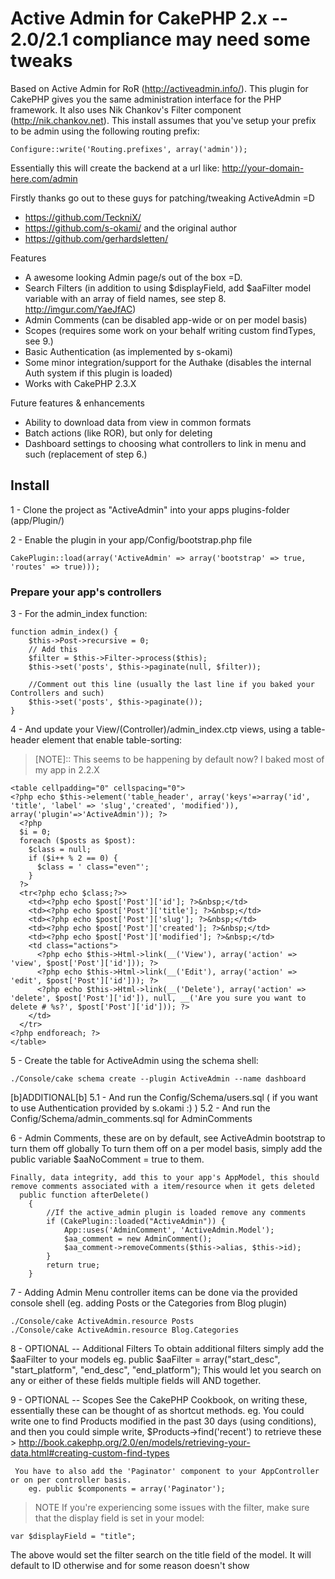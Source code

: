 # Active Admin for CakePHP 2.x -- 2.0/2.1 compliance may need some tweaks 

Based on Active Admin for RoR (http://activeadmin.info/). This plugin for CakePHP gives you the same administration interface for the PHP framework. It also uses Nik Chankov's Filter component (http://nik.chankov.net).
This install assumes that you've setup your prefix to be admin using the following routing prefix:

    Configure::write('Routing.prefixes', array('admin'));

Essentially this will create the backend at a url like: http://your-domain-here.com/admin

Firstly thanks go out to these guys for patching/tweaking ActiveAdmin =D
* https://github.com/TeckniX/
* https://github.com/s-okami/
and the original author
* https://github.com/gerhardsletten/

Features
 * A awesome looking Admin page/s out of the box =D.
 * Search Filters (in addition to using $displayField, add $aaFilter model variable with an array of field names, see step 8. http://imgur.com/YaeJfAC)
 * Admin Comments (can be disabled app-wide or on per model basis)
 * Scopes (requires some work on your behalf writing custom findTypes, see 9.)
 * Basic Authentication (as implemented by s-okami)
 * Some minor integration/support for the Authake (disables the internal Auth system if this plugin is loaded)
 * Works with CakePHP 2.3.X

Future features & enhancements
 *   Ability to download data from view in common formats
 *   Batch actions (like ROR), but only for deleting
 *   Dashboard settings to choosing what controllers to link in menu and such (replacement of step 6.)

## Install

1 - Clone the project as "ActiveAdmin" into your apps plugins-folder (app/Plugin/)

2 - Enable the plugin in your app/Config/bootstrap.php file
    
    CakePlugin::load(array('ActiveAdmin' => array('bootstrap' => true, 'routes' => true)));

### Prepare your app's controllers

3 - For the admin_index function:

    function admin_index() {
        $this->Post->recursive = 0;
        // Add this 
        $filter = $this->Filter->process($this);
        $this->set('posts', $this->paginate(null, $filter));

        //Comment out this line (usually the last line if you baked your Controllers and such)
        $this->set('posts', $this->paginate());
    }

4 - And update your View/(Controller)/admin_index.ctp views, using a table-header element that enable table-sorting:
   > [NOTE]:: This seems to be happening by default now? I baked most of my app in 2.2.X

    <table cellpadding="0" cellspacing="0">
    <?php echo $this->element('table_header', array('keys'=>array('id', 'title', 'label' => 'slug','created', 'modified')), array('plugin'=>'ActiveAdmin')); ?>
      <?php
      $i = 0;
      foreach ($posts as $post):
        $class = null;
        if ($i++ % 2 == 0) {
          $class = ' class="even"';
        }
      ?>
      <tr<?php echo $class;?>>
        <td><?php echo $post['Post']['id']; ?>&nbsp;</td>
        <td><?php echo $post['Post']['title']; ?>&nbsp;</td>
        <td><?php echo $post['Post']['slug']; ?>&nbsp;</td>
        <td><?php echo $post['Post']['created']; ?>&nbsp;</td>
        <td><?php echo $post['Post']['modified']; ?>&nbsp;</td>
        <td class="actions">
          <?php echo $this->Html->link(__('View'), array('action' => 'view', $post['Post']['id'])); ?>
          <?php echo $this->Html->link(__('Edit'), array('action' => 'edit', $post['Post']['id'])); ?>
          <?php echo $this->Html->link(__('Delete'), array('action' => 'delete', $post['Post']['id']), null, __('Are you sure you want to delete # %s?', $post['Post']['id'])); ?>
        </td>
      </tr>
    <?php endforeach; ?>
    </table>

5 - Create the table for ActiveAdmin using the schema shell:
    
    ./Console/cake schema create --plugin ActiveAdmin --name dashboard

[b]ADDITIONAL[b]
5.1 - And run the Config/Schema/users.sql ( if you want to use Authentication provided by s.okami :) )
5.2 - And run the Config/Schema/admin_comments.sql for AdminComments

6 - Admin Comments, these are on by default, see ActiveAdmin bootstrap to turn them off globally
    To turn them off on a per model basis, simply add the public variable $aaNoComment = true to them.

    Finally, data integrity, add this to your app's AppModel, this should remove comments associated with a item/resource when it gets deleted
      public function afterDelete()
        {
            //If the active_admin plugin is loaded remove any comments
            if (CakePlugin::loaded("ActiveAdmin")) {
                App::uses('AdminComment', 'ActiveAdmin.Model');
                $aa_comment = new AdminComment();
                $aa_comment->removeComments($this->alias, $this->id);
            }
            return true;
        }

7 - Adding Admin Menu controller items can be done via the provided console shell (eg. adding Posts or the Categories from Blog plugin)
    
    ./Console/cake ActiveAdmin.resource Posts
    ./Console/cake ActiveAdmin.resource Blog.Categories

8 - OPTIONAL -- Additional Filters
    To obtain additional filters simply add the $aaFilter to your models
        eg. public $aaFilter = array("start_desc", "start_platform", "end_desc", "end_platform");
        This would let you search on any or either of these fields multiple fields will AND together.

9 - OPTIONAL -- Scopes
     See the CakePHP Cookbook, on writing these, essentially these can be thought of as shortcut methods.
     eg. You could write one to find Products modified in the past 30 days (using conditions), and then you
     could simple write, $Products->find('recent') to retrieve these
        > http://book.cakephp.org/2.0/en/models/retrieving-your-data.html#creating-custom-find-types

     You have to also add the 'Paginator' component to your AppController or on per controller basis.
        eg. public $components = array('Paginator');

> NOTE If you're experiencing some issues with the filter, make sure that the display field is set in your model:
    
    var $displayField = "title";
    
The above would set the filter search on the title field of the model. It will default to ID otherwise and for some reason doesn't show